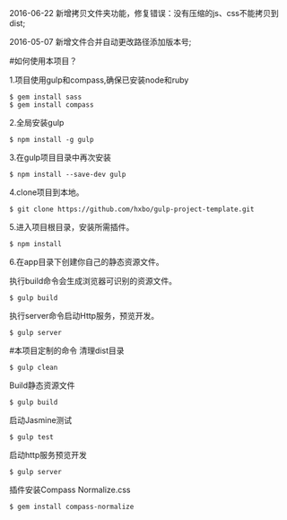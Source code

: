 2016-06-22  新增拷贝文件夹功能，修复错误：没有压缩的js、css不能拷贝到dist;

2016-05-07  新增文件合并自动更改路径添加版本号;

#如何使用本项目？

1.项目使用gulp和compass,确保已安装node和ruby

    $ gem install sass
    $ gem install compass

2.全局安装gulp

    $ npm install -g gulp

3.在gulp项目目录中再次安装

    $ npm install --save-dev gulp

4.clone项目到本地。

    $ git clone https://github.com/hxbo/gulp-project-template.git

5.进入项目根目录，安装所需插件。

    $ npm install

6.在app目录下创建你自己的静态资源文件。

执行build命令会生成浏览器可识别的资源文件。

	$ gulp build

执行server命令启动Http服务，预览开发。

	$ gulp server

#本项目定制的命令
清理dist目录

    $ gulp clean

Build静态资源文件

    $ gulp build

启动Jasmine测试

    $ gulp test

启动http服务预览开发

    $ gulp server


插件安装Compass Normalize.css

    $ gem install compass-normalize
